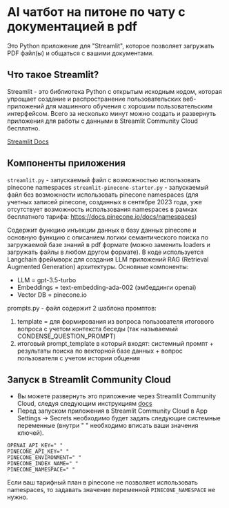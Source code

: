 # AI чатбот на питоне по чату с документацией в pdf

Это Python приложение для "Streamlit", которое позволяет загружать PDF файл(ы) и общаться с вашими документами.

## Что такое Streamlit?

Streamlit - это библиотека Python с открытым исходным кодом, которая упрощает создание и распространение пользовательских веб-приложений для машинного обучения c хорошим пользовательским интерфейсом. Всего за несколько минут можно создать и развернуть приложения для работы с данными в Streamlit Community Cloud бесплатно.

[Streamlit Docs](https://docs.streamlit.io/)

## Компоненты приложения

`streamlit.py` - запускаемый файл c возможностью использовать pinecone namespaces
`streamlit-pinecone-starter.py` - запускаемый файл без возможности использовать pinecone namespaces (для учетных записей pinecone, созданных в сентябре 2023 года, уже отсутствует возможность использования namespaces в рамках бесплатного тарифа: https://docs.pinecone.io/docs/namespaces)

Содержит функцию инъекции данных в базу данных pinecone и основную функцию с описанием логики семантического поиска по загружаемой базе знаний в pdf формате (можно заменить loaders и загружать файлы в любом другом формате). 
В коде используется Langchain фреймворк для создания LLM приложений RAG (Retrieval Augmented Generation) архитектуры.
Основные компоненты:
- LLM = gpt-3.5-turbo
- Embeddings = text-embedding-ada-002 (эмбеддинги openai)
- Vector DB = pinecone.io

prompts.py - файл содержит 2 шаблона промптов: 
1) template = для формирования из вопроса пользователя итогового вопроса с учетом контекста беседы (так называемый CONDENSE_QUESTION_PROMPT)
2) итоговый prompt_template в который входят: системный промпт + результаты поиска по векторной базе данных + вопрос пользователя с учетом истории общения
      
## Запуск в Streamlit Community Cloud

- Вы можете развернуть это приложение через Streamlit Community Cloud, следуя следующим инструкциям [docs](https://docs.streamlit.io/streamlit-community-cloud/get-started)
- Перед запуском приложения в Streamlit Community Cloud в App Settings -> Secrets необходимо будет задать следующие системные переменные (внутри " " необходимо вписать ваши значения ключей).
```
OPENAI_API_KEY=" "
PINECONE_API_KEY=" "
PINECONE_ENVIRONMENT=" "
PINECONE_INDEX_NAME=" "
PINECONE_NAMESPACE=" "
```
Если ваш тарифный план в pinecone не позволяет использовать namespaces, то задавать значение переменной `PINECONE_NAMESPACE` не нужно.
